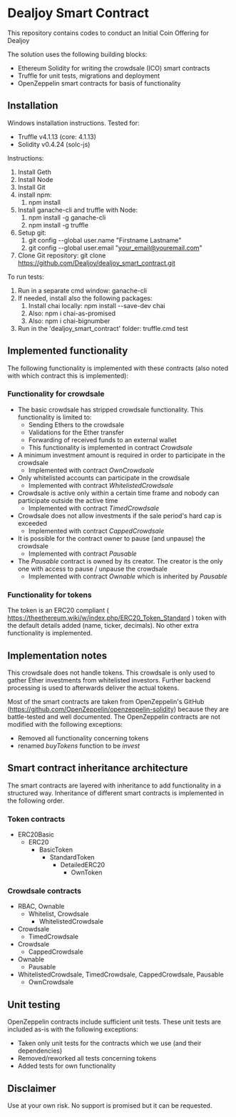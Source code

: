 # Dealjoy Smart Contract
This repository contains codes to conduct an Initial Coin Offering for Dealjoy

The solution uses the following building blocks:
- Ethereum Solidity for writing the crowdsale (ICO) smart contracts
- Truffle for unit tests, migrations and deployment
- OpenZeppelin smart contracts for basis of functionality

## Installation
Windows installation instructions. Tested for:
* Truffle v4.1.13 (core: 4.1.13)
* Solidity v0.4.24 (solc-js)

Instructions:
1. Install Geth
1. Install Node
1. Install Git
1. install npm:
	1. npm install
1. Install ganache-cli and truffle with Node:
	1. npm install -g ganache-cli
	1. npm install -g truffle
1. Setup git:
	1. git config --global user.name "Firstname Lastname"
	1. git config --global user.email "your_email@youremail.com"
1. Clone Git repository: git clone https://github.com/Dealjoy/dealjoy_smart_contract.git

To run tests:
1. Run in a separate cmd window: ganache-cli
1. If needed, install also the following packages:
	1. Install chai locally: npm install --save-dev chai
	1. Also: npm i chai-as-promised
	1. Also: npm i chai-bignumber
1. Run in the 'dealjoy_smart_contract' folder: truffle.cmd test

## Implemented functionality
The following functionality is implemented with these contracts (also noted with which contract this is implemented):

### Functionality for crowdsale

* The basic crowdsale has stripped crowdsale functionality. This functionality is limited to:
	* Sending Ethers to the crowdsale
	* Validations for the Ether transfer
	* Forwarding of received funds to an external wallet
	* This functionality is implemented in contract *Crowdsale*
* A minimum investment amount is required in order to participate in the crowdsale
	* Implemented with contract *OwnCrowdsale*
* Only whitelisted accounts can participate in the crowdsale
	* Implemented with contract *WhitelistedCrowdsale*
* Crowdsale is active only within a certain time frame and nobody can participate outside the active time
	* Implemented with contract *TimedCrowdsale*
* Crowdsale does not allow investments if the sale period's hard cap is exceeded
	* Implemented with contract *CappedCrowdsale*
* It is possible for the contract owner to pause (and unpause) the crowdsale
	* Implemented with contract *Pausable*
* The *Pausable* contract is owned by its creator. The creator is the only one with access to pause / unpause the crowdsale
	* Implemented with contract *Ownable* which is inherited by *Pausable*

### Functionality for tokens

The token is an ERC20 compliant ( https://theethereum.wiki/w/index.php/ERC20_Token_Standard ) token with the default details added (name, ticker, decimals). No other extra functionality is implemented.

## Implementation notes
This crowdsale does not handle tokens. This crowdsale is only used to gather Ether investments from whitelisted investors.
Further backend processing is used to afterwards deliver the actual tokens.

Most of the smart contracts are taken from OpenZeppelin's GitHub (https://github.com/OpenZeppelin/openzeppelin-solidity) because they are battle-tested and well documented.
The OpenZeppelin contracts are not modified with the following exceptions:
- Removed all functionality concerning tokens
- renamed *buyTokens* function to be *invest*

## Smart contract inheritance architecture
The smart contracts are layered with inheritance to add functionality in a structured way. Inheritance of different smart contracts is implemented in the following order.

### Token contracts
* ERC20Basic
	* ERC20
		* BasicToken
			* StandardToken
				* DetailedERC20
					* OwnToken

### Crowdsale contracts
* RBAC, Ownable
	* Whitelist, Crowdsale
		* WhitelistedCrowdsale
* Crowdsale
	* TimedCrowdsale
* Crowdsale
	* CappedCrowdsale
* Ownable
	* Pausable
* WhitelistedCrowdsale, TimedCrowdsale, CappedCrowdsale, Pausable
	* OwnCrowdsale

## Unit testing
OpenZeppelin contracts include sufficient unit tests. These unit tests are included as-is with the following exceptions:
- Taken only unit tests for the contracts which we use (and their dependencies)
- Removed/reworked all tests concerning tokens
- Added tests for own functionality

## Disclaimer
Use at your own risk. No support is promised but it can be requested.
